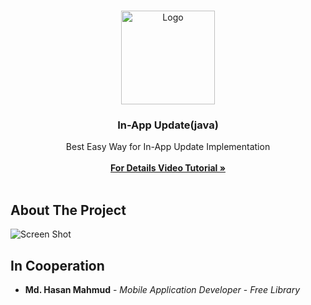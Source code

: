 <br/>
<p align="center">
  <a href="https://github.com/AppBondTech/Easy_InAppUpdate">
    <img src="https://mdhasanmahmud.000webhostapp.com/inappupdate/appbondtech.jpg" alt="Logo" width="150" height="150">
  </a>

  <h3 align="center">In-App Update(java)</h3>

  <p align="center">
    Best Easy Way for In-App Update Implementation
    <br/>
    <br/>
    <a href=""><strong> For Details Video Tutorial »</strong></a>
    <br/>
    <br/>
	  
## About The Project

![Screen Shot](https://mdhasanmahmud.000webhostapp.com/inappupdate/eF05z.png)

## In Cooperation

* **Md. Hasan Mahmud** - *Mobile Application Developer* - *Free Library*

